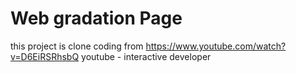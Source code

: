 # Web gradation Page
this project is clone coding from 
https://www.youtube.com/watch?v=D6EiRSRhsbQ
youtube - interactive developer


